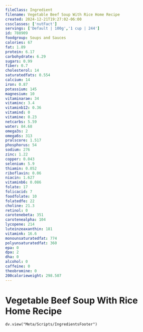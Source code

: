 ```yaml
---
fileClass: Ingredient
filename: Vegetable Beef Soup With Rice Home Recipe
created: 2024-12-21T19:27:02-06:00
cssclasses: ['nutFact']
servings: ['Default | 100g','1 cup | 244']
id: 788909
foodgroup: Soups and Sauces
calories: 67
fat: 1.89
protein: 6.17
carbohydrate: 6.29
sugars: 0.99
fiber: 0.7
cholesterol: 14
saturatedfats: 0.554
calcium: 14
iron: 0.87
potassium: 145
magnesium: 10
vitaminarae: 34
vitaminc: 3.4
vitaminb12: 0.36
vitamind: 0
vitamine: 0.23
netcarbs: 5.59
water: 84.68
omega3s: 2
omega6s: 313
pralscore: 1.517
phosphorus: 54
sodium: 276
zinc: 1.22
copper: 0.043
selenium: 5.9
thiamin: 0.052
riboflavin: 0.06
niacin: 1.627
vitaminb6: 0.086
folate: 17
folicacid: 7
foodfolate: 10
folatedfe: 22
choline: 21.3
retinol: 0
carotenebeta: 351
carotenealpha: 104
lycopene: 214
luteinzeaxanthin: 181
vitamink: 16.6
monounsaturatedfat: 774
polyunsaturatedfat: 360
epa: 0
dpa: 2
dha: 0
alcohol: 0
caffeine: 0
theobromine: 0
200calorieweight: 298.507
---
```


# Vegetable Beef Soup With Rice Home Recipe

```dataviewjs
dv.view("Meta/Scripts/IngredientsFooter")
```